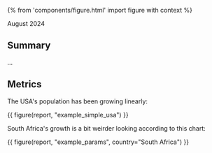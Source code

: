 {% from 'components/figure.html' import figure with context %}

August 2024

## Summary

...

## Metrics

The USA's population has been growing linearly:

{{ figure(report, "example_simple_usa") }}

South Africa's growth is a bit weirder looking according to this chart:

{{ figure(report, "example_params", country="South Africa") }}
